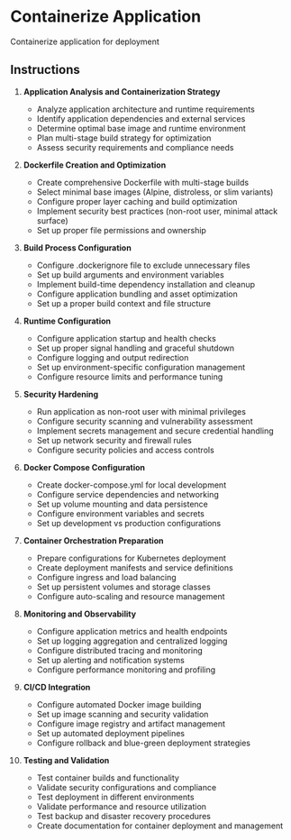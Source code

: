 # Containerize Application

Containerize application for deployment

## Instructions

1. **Application Analysis and Containerization Strategy**
    - Analyze application architecture and runtime requirements
    - Identify application dependencies and external services
    - Determine optimal base image and runtime environment
    - Plan multi-stage build strategy for optimization
    - Assess security requirements and compliance needs

2. **Dockerfile Creation and Optimization**
    - Create comprehensive Dockerfile with multi-stage builds
    - Select minimal base images (Alpine, distroless, or slim variants)
    - Configure proper layer caching and build optimization
    - Implement security best practices (non-root user, minimal attack surface)
    - Set up proper file permissions and ownership

3. **Build Process Configuration**
    - Configure .dockerignore file to exclude unnecessary files
    - Set up build arguments and environment variables
    - Implement build-time dependency installation and cleanup
    - Configure application bundling and asset optimization
    - Set up a proper build context and file structure

4. **Runtime Configuration**
    - Configure application startup and health checks
    - Set up proper signal handling and graceful shutdown
    - Configure logging and output redirection
    - Set up environment-specific configuration management
    - Configure resource limits and performance tuning

5. **Security Hardening**
    - Run application as non-root user with minimal privileges
    - Configure security scanning and vulnerability assessment
    - Implement secrets management and secure credential handling
    - Set up network security and firewall rules
    - Configure security policies and access controls

6. **Docker Compose Configuration**
    - Create docker-compose.yml for local development
    - Configure service dependencies and networking
    - Set up volume mounting and data persistence
    - Configure environment variables and secrets
    - Set up development vs production configurations

7. **Container Orchestration Preparation**
    - Prepare configurations for Kubernetes deployment
    - Create deployment manifests and service definitions
    - Configure ingress and load balancing
    - Set up persistent volumes and storage classes
    - Configure auto-scaling and resource management

8. **Monitoring and Observability**
    - Configure application metrics and health endpoints
    - Set up logging aggregation and centralized logging
    - Configure distributed tracing and monitoring
    - Set up alerting and notification systems
    - Configure performance monitoring and profiling

9. **CI/CD Integration**
    - Configure automated Docker image building
    - Set up image scanning and security validation
    - Configure image registry and artifact management
    - Set up automated deployment pipelines
    - Configure rollback and blue-green deployment strategies

10. **Testing and Validation**
    - Test container builds and functionality
    - Validate security configurations and compliance
    - Test deployment in different environments
    - Validate performance and resource utilization
    - Test backup and disaster recovery procedures
    - Create documentation for container deployment and management